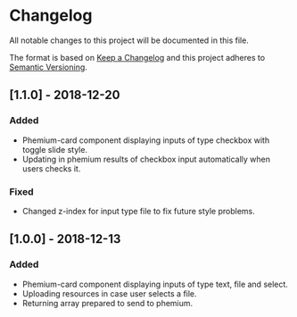 # Changelog

All notable changes to this project will be documented in this file.

The format is based on [Keep a Changelog](http://keepachangelog.com/en/1.0.0/)
and this project adheres to [Semantic Versioning](http://semver.org/spec/v2.0.0.html).

## [1.1.0] - 2018-12-20

### Added

- Phemium-card component displaying inputs of type checkbox with toggle slide style.
- Updating in phemium results of checkbox input automatically when users checks it.

### Fixed

- Changed z-index for input type file to fix future style problems.

## [1.0.0] - 2018-12-13

### Added

- Phemium-card component displaying inputs of type text, file and select.
- Uploading resources in case user selects a file.
- Returning array prepared to send to phemium.